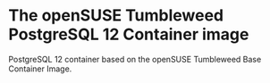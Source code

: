 # The openSUSE Tumbleweed PostgreSQL 12 Container image

PostgreSQL 12 container based on the openSUSE Tumbleweed Base Container Image.
